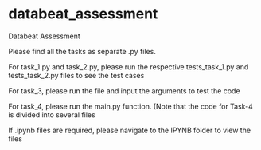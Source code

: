 # databeat_assessment
Databeat Assessment

Please find all the tasks as separate .py files.

For task_1.py and task_2.py, please run the respective tests_task_1.py and tests_task_2.py files to see the test cases

For task_3, please run the file and input the arguments to test the code

For task_4, please run the main.py function. (Note that the code for Task-4 is divided into several files

If .ipynb files are required, please navigate to the IPYNB folder to view the files
